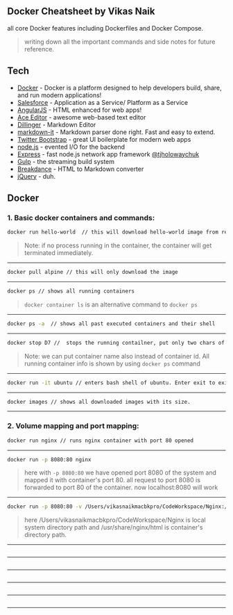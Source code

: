## Docker Cheatsheet by Vikas Naik

all core Docker features including Dockerfiles and Docker Compose.

> writing down all the important commands and side notes for future reference.

## Tech

- [Docker] - Docker is a platform designed to help developers build, share, and run modern applications!
- [Salesforce] - Application as a Service/ Platform as a Service
- [AngularJS] - HTML enhanced for web apps!
- [Ace Editor] - awesome web-based text editor
- [Dillinger] - Markdown Editor
- [markdown-it] - Markdown parser done right. Fast and easy to extend.
- [Twitter Bootstrap] - great UI boilerplate for modern web apps
- [node.js] - evented I/O for the backend
- [Express] - fast node.js network app framework [@tjholowaychuk]
- [Gulp] - the streaming build system
- [Breakdance](https://breakdance.github.io/breakdance/) - HTML
to Markdown converter
- [jQuery] - duh.


## Docker
### 1. Basic docker containers and commands:
```sh
docker run hello-world  // this will download hello-world image from remote registry of dockerhub and runs the container.
```
> Note: if no process running in the container, the container will get terminated immediately.
---
```sh
docker pull alpine // this will only download the image
```
---
```sh
docker ps // shows all running containers
```
> `docker container ls` is an alternative command to `docker ps`

---
```sh
docker ps -a  // shows all past executed containers and their shell
```
---
```sh
docker stop D7 //  stops the running contailner, put only two chars of containerID
```
> Note: we can put container name also instead of container id. All running container info is shown by using `docker ps` command
---

```sh
docker run -it ubuntu // enters bash shell of ubuntu. Enter exit to exit the bash shell.
```
---

```sh
docker images // shows all downloaded images with its size.
```
---
### 2. Volume mapping and port mapping:

```sh
docker run nginx // runs nginx container with port 80 opened
```
---
```sh
docker run -p 8080:80 nginx
```
> here with `-p 8080:80` we have opened port 8080 of the system and mapped it with container's port 80. all request to port 8080 is forwarded to port 80 of the container.
> now localhost:8080 will work
---
```sh
docker run -p 8080:80 -v /Users/vikasnaikmacbkpro/CodeWorkspace/Nginx:/usr/share/nginx/html nginx
```
> here /Users/vikasnaikmacbkpro/CodeWorkspace/Nginx is local system directory path and /usr/share/nginx/html is container's directory path.
---

```sh

```
---

```sh

```
---

```sh

```
---

```sh

```
---

```sh

```
---



[//]: # (These are reference links used in the body of this note and get stripped out when the markdown processor does its job. There is no need to format nicely because it shouldn't be seen. Thanks SO - http://stackoverflow.com/questions/4823468/store-comments-in-markdown-syntax)

  
   
   [markdown-it]: <https://github.com/markdown-it/markdown-it>
   [Ace Editor]: <http://ace.ajax.org>
   [node.js]: <http://nodejs.org>
   [Twitter Bootstrap]: <http://twitter.github.com/bootstrap/>
   [jQuery]: <http://jquery.com>
   [@tjholowaychuk]: <http://twitter.com/tjholowaychuk>
   [express]: <http://expressjs.com>
   [AngularJS]: <http://angularjs.org>
   [Gulp]: <http://gulpjs.com>
   [Docker]: <https://www.docker.com>
   [Salesforce]: <https://www.salesforce.com>
   [Dillinger]: <https://dillinger.io/>

